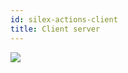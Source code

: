 ```yaml
---
id: silex-actions-client
title: Client server
---
```


![](/img/silex/silex_client_architecture.png)
